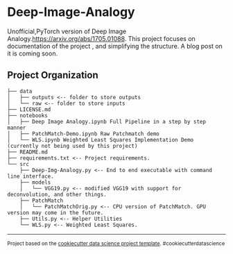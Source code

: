 Deep-Image-Analogy
==============================

Unofficial,PyTorch version of Deep Image Analogy.https://arxiv.org/abs/1705.01088. This project focuses on documentation of the project , and simplifying the structure. A blog post on it is coming soon. 


Project Organization
------------
    ├── data
    │   ├── outputs <-- folder to store outputs
    │   └── raw <-- folder to store inputs
    ├── LICENSE.md
    ├── notebooks
    │   ├── Deep Image Analogy.ipynb Full Pipeline in a step by step manner
    │   ├── PatchMatch-Demo.ipynb Raw Patchmatch demo
    │   └── WLS.ipynb Weighted Least Squares Implementation Demo (currently not being used by this project)
    ├── README.md 
    ├── requirements.txt <-- Project requirements. 
    └── src
        ├── Deep-Img-Analogy.py <-- End to end executable with command line interface.
        ├── models
        │   └── VGG19.py <-- modified VGG19 with support for deconvolution, and other things. 
        ├── PatchMatch
        │   └── PatchMatchOrig.py <-- CPU version of PatchMatch. GPU version may come in the future.
        ├── Utils.py <-- Helper Utilities
        └── WLS.py <-- Weighted Least Squares.
 

--------

<p><small>Project based on the <a target="_blank" href="https://drivendata.github.io/cookiecutter-data-science/">cookiecutter data science project template</a>. #cookiecutterdatascience</small></p>
